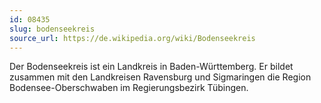 ```yaml
---
id: 08435
slug: bodenseekreis
source_url: https://de.wikipedia.org/wiki/Bodenseekreis
---
```


Der Bodenseekreis ist ein Landkreis in Baden-Württemberg. Er bildet zusammen mit den Landkreisen Ravensburg und Sigmaringen die Region Bodensee-Oberschwaben im Regierungsbezirk Tübingen.

